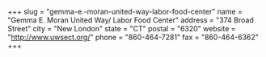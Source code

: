 +++
slug = "gemma-e.-moran-united-way-labor-food-center"
name = "Gemma E. Moran United Way/ Labor Food Center"
address = "374 Broad Street"
city = "New London"
state = "CT"
postal = "6320"
website = "http://www.uwsect.org/"
phone = "860-464-7281"
fax = "860-464-6362"
+++
